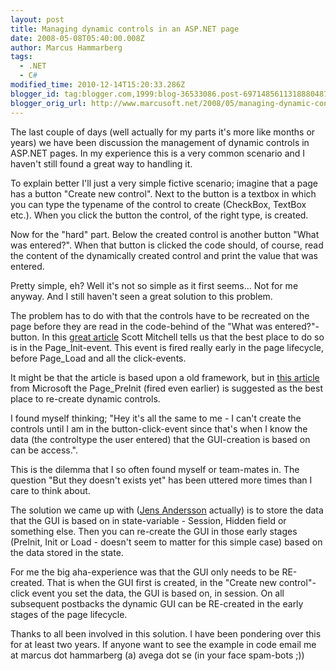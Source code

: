 ```yaml
---
layout: post
title: Managing dynamic controls in an ASP.NET page
date: 2008-05-08T05:40:00.008Z
author: Marcus Hammarberg
tags:
  - .NET
  - C#
modified_time: 2010-12-14T15:20:33.286Z
blogger_id: tag:blogger.com,1999:blog-36533086.post-6971485611318880487
blogger_orig_url: http://www.marcusoft.net/2008/05/managing-dynamic-controls-in-aspnet.html
---
```


The last couple of days (well actually for my parts it's more like
months or years) we have been discussion the management of dynamic
controls in ASP.NET pages. In my experience this is a very common
scenario and I haven't still found a great way to handling it.

To explain better I'll just a very simple fictive scenario; imagine that
a page has a button "Create new control". Next to the button is a
textbox in which you can type the typename of the control to create
(CheckBox, TextBox etc.). When you click the button the control, of the
right type, is created.

Now for the "hard" part. Below the created control is another button
"What was entered?". When that button is clicked the code should, of
course, read the content of the dynamically created control and print
the value that was entered.

Pretty simple, eh? Well it's not so simple as it first seems... Not for
me anyway. And I still haven't seen a great solution to this problem.

The problem has to do with that the controls have to be recreated on the
page before they are read in the code-behind of the "What was
entered?"-button. In this [great
article](http://aspnet.4guysfromrolla.com/articles/092904-1.aspx) Scott
Mitchell tells us that the best place to do so is in the
Page_Init-event. This event is fired really early in the page lifecycle,
before Page_Load and all the click-events.

It might be that the article is based upon a old framework, but in [this
article](http://msdn.microsoft.com/en-us/library/ms178472.aspx) from
Microsoft the Page_PreInit (fired even earlier) is suggested as the best
place to re-create dynamic controls.

I found myself thinking; "Hey it's all the same to me - I can't create
the controls until I am in the button-click-event since that's when I
know the data (the controltype the user entered) that the GUI-creation
is based on can be access.".

This is the dilemma that I so often found myself or team-mates in. The
question "But they doesn't exists yet" has been uttered more times than
I care to think about.

The solution we came up with ([Jens Andersson](http://www.shmup.net/)
actually) is to store the data that the GUI is based on in
state-variable - Session, Hidden field or something else. Then you can
re-create the GUI in those early stages (PreInit, Init or Load - doesn't
seem to matter for this simple case) based on the data stored in the
state.

For me the big aha-experience was that the GUI only needs to be
RE-created. That is when the GUI first is created, in the "Create new
control"-click event you set the data, the GUI is based on, in session.
On all subsequent postbacks the dynamic GUI can be RE-created in the
early stages of the page lifecycle.

Thanks to all been involved in this solution. I have been pondering over
this for at least two years. If anyone want to see the example in code
email me at marcus dot hammarberg
(a) avega dot se (in your face spam-bots ;))
